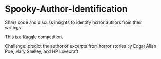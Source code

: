 # Spooky-Author-Identification
Share code and discuss insights to identify horror authors from their writings

This is a Kaggle competition. 

Challenge: predict the author of excerpts from horror stories by Edgar Allan Poe, Mary Shelley, and HP Lovecraft

